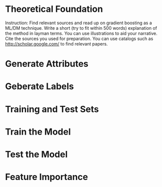 
# Theoretical Foundation
Instruction: Find relevant sources and read up on gradient boosting as a ML/DM technique. Write a short (try to fit within
500 words) explanation of the method in layman terms. You can use illustrations to aid your narrative. Cite the 
sources you used for preparation. You can use catalogs such as http://scholar.google.com/ to find relevant
papers.

# Generate Attributes

# Geberate Labels

# Training and Test Sets

# Train the Model

# Test the Model

# Feature Importance
